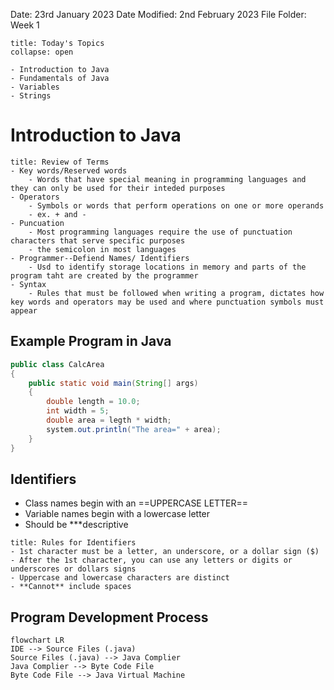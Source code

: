 Date: 23rd January 2023
Date Modified: 2nd February 2023
File Folder: Week 1

```ad-abstract
title: Today's Topics
collapse: open

- Introduction to Java
- Fundamentals of Java
- Variables
- Strings

```


# Introduction to Java

```ad-abstract
title: Review of Terms
- Key words/Reserved words
	- Words that have special meaning in programming languages and they can only be used for their inteded purposes
- Operators
	- Symbols or words that perform operations on one or more operands
	- ex. + and -
- Puncuation
	- Most programming languages require the use of punctuation characters that serve specific purposes
	- the semicolon in most languages
- Programmer--Defiend Names/ Identifiers
	- Usd to identify storage locations in memory and parts of the program taht are created by the programmer
- Syntax
	- Rules that must be followed when writing a program, dictates how key words and operators may be used and where punctuation symbols must appear
```


## Example Program in Java

```java
public class CalcArea
{
	public static void main(String[] args)
	{
		double length = 10.0;
		int width = 5;
		double area = legth * width;
		system.out.println("The area=" + area);
	}
}
```

## Identifiers

- Class names begin with an ==UPPERCASE LETTER==
- Variable names begin with a lowercase letter
- Should be ***descriptive

```ad-info
title: Rules for Identifiers
- 1st character must be a letter, an underscore, or a dollar sign ($)
- After the 1st character, you can use any letters or digits or underscores or dollars signs
- Uppercase and lowercase characters are distinct
- **Cannot** include spaces
```

## Program Development Process

```mermaid
flowchart LR
IDE --> Source Files (.java)
Source Files (.java) --> Java Complier 
Java Complier --> Byte Code File
Byte Code File --> Java Virtual Machine
```







